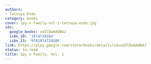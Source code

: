 ```yaml
---
authors:
- Tatsuya Endo
category: books
cover: spy-x-family-vol-1-tatsuya-endo.jpg
ids:
  google_books: ud3lDwAAQBAJ
  isbn_10: '1974720284'
  isbn_13: '9781974720286'
link: https://play.google.com/store/books/details?id=ud3lDwAAQBAJ
status: to-read
title: Spy x Family, Vol. 1
---
```

